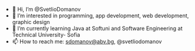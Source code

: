 - 👋 Hi, I’m @SvetlioDomanov
- 👀 I’m interested in programming, app development, web development, graphic design
- 🌱 I’m currently learning Java at Softuni and Software Engineering at Technical University- Sofia
- 📫 How to reach me: sdomanov@abv.bg, @svetliodomanov

